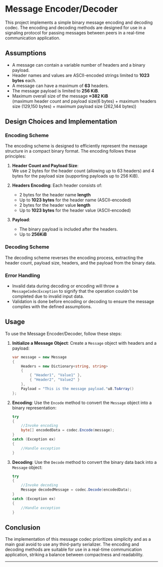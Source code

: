# Message Encoder/Decoder

This project implements a simple binary message encoding and decoding codec. The encoding and decoding methods are designed for use in a signaling protocol for passing messages between peers in a real-time communication application.

## Assumptions

- A message can contain a variable number of headers and a binary payload.
- Header names and values are ASCII-encoded strings limited to **1023 bytes** each.
- A message can have a maximum of **63** headers.
- The message payload is limited to **256 KiB**.
- Maximum overall size of the message **≈382 KiB** </br>(maximum header count and payload size(6 bytes) + maximum headers size (129,150 bytes) + maximum payload size (262,144 bytes))

## Design Choices and Implementation

### Encoding Scheme

The encoding scheme is designed to efficiently represent the message structure in a compact binary format. The encoding follows these principles:

1. **Header Count and Payload Size**:</br> 
    We use 2 bytes for the header count (allowing up to 63 headers) and 4 bytes for the payload     size (supporting payloads up to 256 KiB).

2. **Headers Encoding**: Each header consists of:
   - 2 bytes for the header name **length**
   - Up to **1023 bytes** for the header name (ASCII-encoded)
   - 2 bytes for the header value **length**
   - Up to **1023 bytes** for the header value (ASCII-encoded)

3. **Payload**: 
    - The binary payload is included after the headers.
    - Up to **256KiB**

### Decoding Scheme

The decoding scheme reverses the encoding process, extracting the header count, payload size, headers, and the payload from the binary data.

### Error Handling

- Invalid data during decoding or encoding will throw a `MessageCodecException` to signify that the operation couldn't be completed due to invalid input data.
- Validation is done before encoding or decoding to ensure the message complies with the defined assumptions.

## Usage

To use the Message Encoder/Decoder, follow these steps:

1. **Initialize a Message Object**: Create a `Message` object with headers and a payload:
    ```csharp
    var message = new Message
    { 
        Headers = new Dictionary<string, string>
        {
            { "Header1", "Value1" },
            { "Header2", "Value2" }
        },
        Payload = "This is the message payload."u8.ToArray()
    };
    ```

2. **Encoding**: Use the `Encode` method to convert the `Message` object into a binary representation:
    ```csharp
    try
    {
        //Invoke encoding
        byte[] encodedData = codec.Encode(message);
    }
    catch (Exception ex)
    {
        //Handle exception
    }
    ```

3. **Decoding**: Use the `Decode` method to convert the binary data back into a `Message` object:
    ```csharp
    try
    {
        //Invoke decoding
        Message decodedMessage = codec.Decode(encodedData);
    }
    catch (Exception ex)
    {
        //Handle exception
    }
    ```

## Conclusion

The implementation of this message codec prioritizes simplicity and as a main goal avoid to use any third-party serializer. The encoding and decoding methods are suitable for use in a real-time communication application, striking a balance between compactness and readability.

---
